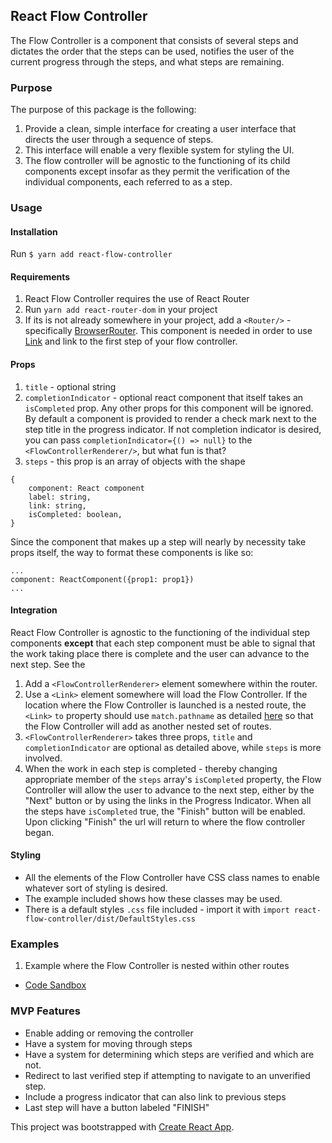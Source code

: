## React Flow Controller

The Flow Controller is a component that consists of several steps and dictates the order that the steps can be used, notifies the user of the current progress through the steps, and what steps are remaining.  

### Purpose

The purpose of this package is the following:
1. Provide a clean, simple interface for creating a user interface that directs the user through a sequence of steps.
2. This interface will enable a very flexible system for styling the UI.
3. The flow controller will be agnostic to the functioning of its child components except insofar as they permit the verification of the individual components, each referred to as a step.

### Usage

#### Installation
Run `$ yarn add react-flow-controller`

#### Requirements
1. React Flow Controller requires the use of React Router
2. Run `yarn add react-router-dom` in your project
3. If its is not already somewhere in your project, add a `<Router/>` - specifically [BrowserRouter](https://reacttraining.com/react-router/web/example/basic).  This component is needed in order to use [Link](https://reacttraining.com/react-router/web/api/Link) and link to the first step of your flow controller.

#### Props
1. `title` - optional string
2. `completionIndicator` - optional react component that itself takes an `isCompleted` prop.  Any other props for this component will be ignored.  By default a component is provided to render a check mark next to the step title in the progress indicator.  If not completion indicator is desired, you can pass `completionIndicator={() => null}` to the `<FlowControllerRenderer/>`, but what fun is that?
3. `steps` - this prop is an array of objects with the shape
```
{
    component: React component
    label: string,
    link: string,
    isCompleted: boolean,
}
```
Since the component that makes up a step will nearly by necessity take props itself, the way to format these components is like so:
```
...
component: ReactComponent({prop1: prop1})
...
```

#### Integration
React Flow Controller is agnostic to the functioning of the individual step components __except__ that each step component must be able to signal that the work taking place there is complete and the user can advance to the next step.  See the
1. Add a `<FlowControllerRenderer>` element somewhere within the router.
2. Use a `<Link>` element somewhere will load the Flow Controller.  If the location where the Flow Controller is launched is a nested route, the `<Link>` `to` property should use `match.pathname` as detailed [here](https://reacttraining.com/react-router/web/example/nesting) so that the Flow Controller will add as another nested set of routes.
3. `<FlowControllerRenderer>` takes three props, `title` and `completionIndicator` are optional as detailed above, while `steps` is more involved.
4. When the work in each step is completed - thereby changing appropriate member of the `steps` array's `isCompleted` property, the Flow Controller will allow the user to advance to the next step, either by the "Next" button or by using the links in the Progress Indicator. When all the steps have `isCompleted` true, the "Finish" button will be enabled. Upon clicking "Finish" the url will return to where the flow controller began.

#### Styling
* All the elements of the Flow Controller have CSS class names to enable whatever sort of styling is desired.  
* The example included shows how these classes may be used.
* There is a default styles `.css` file included - import it with `import react-flow-controller/dist/DefaultStyles.css`

### Examples
1. Example where the Flow Controller is nested within other routes
* [Code Sandbox](https://codesandbox.io/s/react-flow-controller-ohir0)

### MVP Features
* Enable adding or removing the controller
* Have a system for moving through steps
* Have a system for determining which steps are verified and which are not.
* Redirect to last verified step if attempting to navigate to an unverified step.
* Include a progress indicator that can also link to previous steps
* Last step will have a button labeled "FINISH"

This project was bootstrapped with [Create React App](https://github.com/facebook/create-react-app).
